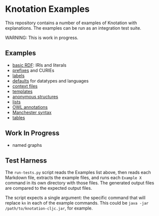 # Knotation Examples

This repository contains a number of examples of Knotation with explanations. The examples can be run as an integration test suite.

WARNING: This is work in progress.


## Examples

- [basic RDF](basic-rdf.md): IRIs and literals
- [prefixes](prefixes.md) and CURIEs
- [labels](labels.md)
- [defaults](defaults.md) for datatypes and languages
- [context files](context-files.md)
- [templates](templates.md)
- [anonymous structures](anonymous-structures.md)
- [lists](lists.md)
- [OWL annotations](owl-annotations.md)
- [Manchester syntax](manchester-syntax.md)
- [tables](tables.md)


## Work In Progress

- named graphs


## Test Harness

The `run-tests.py` script reads the Examples list above, then reads each Markdown file, extracts the example files, and runs each `Example X` command in its own directory with those files. The generated output files are compared to the expected output files.

The script expects a single argument: the specific command that will replace `kn` in each of the example commands. This could be `java -jar /path/to/knotation-cljc.jar`, for example.
